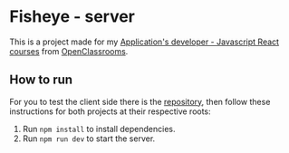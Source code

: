 # Fisheye - server
This is a project made for my [Application's developer - Javascript React courses](https://openclassrooms.com/en/paths/516-developpeur-dapplication-javascript-react) from [OpenClassrooms](https://openclassrooms.com/en).

## How to run
For you to test the client side there is the [repository](https://github.com/Zansuken/Fisheye), then follow these instructions for both projects at their respective roots:

1. Run `npm install` to install dependencies.
1. Run `npm run dev` to start the server.
